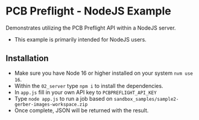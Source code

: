 # PCB Preflight - NodeJS Example
Demonstrates utilizing the PCB Preflight API within a NodeJS server.  
* This example is primarily intended for NodeJS users.

## Installation
* Make sure you have Node 16 or higher installed on your system `nvm use 16`.
* Within the `02_server` type `npm i` to install the dependencies.
* In `app.js` fill in your own API key to `PCBPREFLIGHT_API_KEY`
* Type `node app.js` to run a job based on `sandbox_samples/sample2-gerber-images-workspace.zip`
* Once complete, JSON will be returned with the result.
